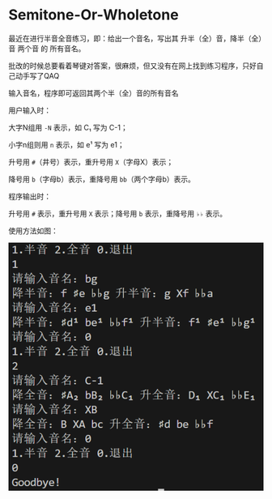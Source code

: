 # Semitone-Or-Wholetone
最近在进行半音全音练习，即：给出一个音名，写出其 升半（全）音，降半（全）音 两个音 的 所有音名。

批改的时候总要看着琴键对答案，很麻烦，但又没有在网上找到练习程序，只好自己动手写了QAQ

输入音名，程序即可返回其两个半（全）音的所有音名



用户输入时：

大字N组用 `-N` 表示，如 C₁ 写为 C-1；

小字n组则用 `n` 表示，如 e¹ 写为 e1；

升号用 `#`（井号）表示，重升号用 `X`（字母X）表示；

降号用 `b`（字母b）表示，重降号用 `bb`（两个字母b）表示。

程序输出时：

升号用 `#` 表示，重升号用 `X` 表示；降号用 `b` 表示，重降号用 `♭♭` 表示。

使用方法如图：

![image-20240629181725571](img/image-20240629181725571.png)
